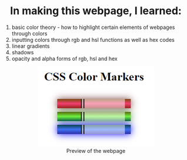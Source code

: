<h1 align="center">In making this webpage, I learned:</h1>
<ol>
  <li>basic color theory - how to highlight certain elements of webpages through colors</li>
  <li>inputting colors through rgb and hsl functions as well as hex codes</li>
  <li>linear gradients</li>
  <li>shadows</li>
  <li>opacity and alpha forms of rgb, hsl and hex</li>
</ol>
<figure align="center">
  <img src="preview.png" alt="Image of 3 colored markers" />
  <figcaption>
    Preview of the webpage
  </figcation>
</figure>
